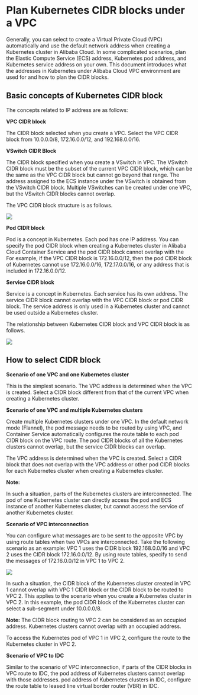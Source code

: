 # Plan Kubernetes CIDR blocks under a VPC

Generally, you can select to create a Virtual Private Cloud \(VPC\) automatically and use the default network address when creating a Kubernetes cluster in Alibaba Cloud. In some complicated scenarios, plan the Elastic Compute Service \(ECS\) address, Kubernetes pod address, and Kubernetes service address on your own. This document introduces what the addresses in Kubernetes under Alibaba Cloud VPC environment are used for and how to plan the CIDR blocks.

## Basic concepts of Kubernetes CIDR block

The concepts related to IP address are as follows:

**VPC CIDR block**

The CIDR block selected when you create a VPC. Select the VPC CIDR block from 10.0.0.0/8, 172.16.0.0/12, and 192.168.0.0/16.

**VSwitch CIDR Block**

The CIDR block specified when you create a VSwitch in VPC. The VSwitch CIDR block must be the subset of the current VPC CIDR block, which can be the same as the VPC CIDR block but cannot go beyond that range. The address assigned to the ECS instance under the VSwitch is obtained from the VSwitch CIDR block. Multiple VSwitches can be created under one VPC, but the VSwitch CIDR blocks cannot overlap.

The VPC CIDR block structure is as follows.

![](https://static-aliyun-doc.oss-cn-hangzhou.aliyuncs.com/assets/img/en-US/4635359951/p8763.png)

**Pod CIDR block**

Pod is a concept in Kubernetes. Each pod has one IP address. You can specify the pod CIDR block when creating a Kubernetes cluster in Alibaba Cloud Container Service and the pod CIDR block cannot overlap with the For example, if the VPC CIDR block is 172.16.0.0/12, then the pod CIDR block of Kubernetes cannot use 172.16.0.0/16, 172.17.0.0/16, or any address that is included in 172.16.0.0/12.

**Service CIDR block**

Service is a concept in Kubernetes. Each service has its own address. The service CIDR block cannot overlap with the VPC CIDR block or pod CIDR block. The service address is only used in a Kubernetes cluster and cannot be used outside a Kubernetes cluster.

The relationship between Kubernetes CIDR block and VPC CIDR block is as follows.

![](https://static-aliyun-doc.oss-cn-hangzhou.aliyuncs.com/assets/img/en-US/4635359951/p8764.png)

## How to select CIDR block

**Scenario of one VPC and one Kubernetes cluster**

This is the simplest scenario. The VPC address is determined when the VPC is created. Select a CIDR block different from that of the current VPC when creating a Kubernetes cluster.

**Scenario of one VPC and multiple Kubernetes clusters**

Create multiple Kubernetes clusters under one VPC. In the default network mode \(Flannel\), the pod message needs to be routed by using VPC, and Container Service automatically configures the route table to each pod CIDR block on the VPC route. The pod CIDR blocks of all the Kubernetes clusters cannot overlap, but the service CIDR blocks can overlap.

The VPC address is determined when the VPC is created. Select a CIDR block that does not overlap with the VPC address or other pod CIDR blocks for each Kubernetes cluster when creating a Kubernetes cluster.

**Note:**

In such a situation, parts of the Kubernetes clusters are interconnected. The pod of one Kubernetes cluster can directly access the pod and ECS instance of another Kubernetes cluster, but cannot access the service of another Kubernetes cluster.

**Scenario of VPC interconnection**

You can configure what messages are to be sent to the opposite VPC by using route tables when two VPCs are interconnected. Take the following scenario as an example: VPC 1 uses the CIDR block 192.168.0.0/16 and VPC 2 uses the CIDR block 172.16.0.0/12. By using route tables, specify to send the messages of 172.16.0.0/12 in VPC 1 to VPC 2.

![](https://static-aliyun-doc.oss-cn-hangzhou.aliyuncs.com/assets/img/en-US/4635359951/p8765.png)

In such a situation, the CIDR block of the Kubernetes cluster created in VPC 1 cannot overlap with VPC 1 CIDR block or the CIDR block to be routed to VPC 2. This applies to the scenario when you create a Kubernetes cluster in VPC 2. In this example, the pod CIDR block of the Kubernetes cluster can select a sub-segment under 10.0.0.0/8.

**Note:** The CIDR block routing to VPC 2 can be considered as an occupied address. Kubernetes clusters cannot overlap with an occupied address.

To access the Kubernetes pod of VPC 1 in VPC 2, configure the route to the Kubernetes cluster in VPC 2.

**Scenario of VPC to IDC**

Similar to the scenario of VPC interconnection, if parts of the CIDR blocks in VPC route to IDC, the pod address of Kubernetes clusters cannot overlap with those addresses. pod address of Kubernetes clusters in IDC, configure the route table to leased line virtual border router \(VBR\) in IDC.

